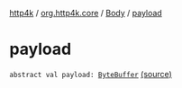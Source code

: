 [http4k](../../index.md) / [org.http4k.core](../index.md) / [Body](index.md) / [payload](./payload.md)

# payload

`abstract val payload: `[`ByteBuffer`](https://docs.oracle.com/javase/9/docs/api/java/nio/ByteBuffer.html) [(source)](https://github.com/http4k/http4k/blob/master/http4k-core/src/main/kotlin/org/http4k/core/http.kt#L22)